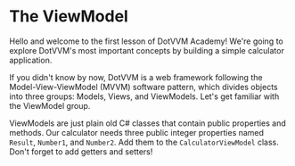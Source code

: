 ﻿---
Title: The ViewModel
CodeTask: 10_viewmodel.csharp.csx
---

# The ViewModel

Hello and welcome to the first lesson of DotVVM Academy! We're going to explore DotVVM's most important concepts by building a simple calculator application.

If you didn't know by now, DotVVM is a web framework following the Model-View-ViewModel (MVVM) software pattern, which divides objects into three groups: Models, Views, and ViewModels. Let's get familiar with the ViewModel group.

ViewModels are just plain old C# classes that contain public properties and methods. Our calculator needs three public integer properties named `Result`, `Number1`, and `Number2`. Add them to the `CalculatorViewModel` class. Don't forget to add getters and setters!
